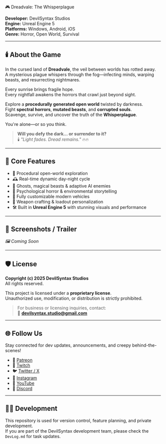 🎮 Dreadvale: The Whisperplague

**Developer:** DevilSyntax Studios  
**Engine:** Unreal Engine 5  
**Platforms:** Windows, Android, iOS  
**Genre:** Horror, Open World, Survival  

---

## 🕯️ About the Game

In the cursed land of **Dreadvale**, the veil between worlds has rotted away.  
A mysterious plague whispers through the fog—infecting minds, warping beasts, and resurrecting nightmares.

Every sunrise brings fragile hope.  
Every nightfall awakens the horrors that crawl just beyond sight.

Explore a **procedurally generated open world** twisted by darkness.  
Fight **spectral horrors**, **mutated beasts**, and **corrupted souls**.  
Scavenge, survive, and uncover the truth of the **Whisperplague**.

You're alone—or so you think.

> **Will you defy the dark… or surrender to it?**  
> 🕯️ *"Light fades. Dread remains."* 🔥🔥

---

## 🧪 Core Features

- 🌌 Procedural open-world exploration  
- 🕰️ Real-time dynamic day-night cycle  
- 👻 Ghosts, magical beasts & adaptive AI enemies  
- 🧠 Psychological horror & environmental storytelling  
- 🚙 Fully customizable modern vehicles  
- 🔫 Weapon crafting & loadout personalization  
- 🛠️ Built in **Unreal Engine 5** with stunning visuals and performance

---

## 📸 Screenshots / Trailer

_🖼️ Coming Soon_

---

## 🛡️ License

**Copyright (c) 2025 DevilSyntax Studios**  
All rights reserved.

This project is licensed under a **proprietary license**.  
Unauthorized use, modification, or distribution is strictly prohibited.

> For business or licensing inquiries, contact:  
📧 **devilsyntax.studio@gmail.com**

---

## 🌐 Follow Us

Stay connected for dev updates, announcements, and creepy behind-the-scenes!

- 👑 [Patreon](patreon.com/DevilSyntax)
- 🐫 [Twitch]()
- 🐦 [Twitter / X](https://x.com/DevilSyntax?t=kfWJxQ5mFf_JFK5-VNIeMQ&s=09)
- 📸 [Instagram](https://www.instagram.com/devilsyntax?igsh=MTNrcnE5c3lxNTNlZw==)
- 🎥 [YouTube](https://youtube.com/@devilsyntax?si=Eb4BjjH1pclEKw-7)
- 💬 [Discord](https://discord.gg/BB5mAmuQfN)

---

## 🧑‍💻 Development

This repository is used for version control, feature planning, and private development.  
If you are part of the DevilSyntax development team, please check the `DevLog.md` for task updates.

